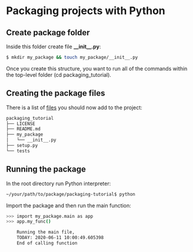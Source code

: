 # Packaging projects with Python
## Create package folder
Inside this folder create file __\_\_init\_\_.py__:
```bash
$ mkdir my_package && touch my_package/__init__.py
```
Once you create this structure, you want to run all of the commands within the top-level folder (cd packaging_tutorial).

## Creating the package files
There is a list of [files](https://packaging.python.org/tutorials/packaging-projects/#creating-the-package-files) you should now add to the project:
```bash
packaging_tutorial
├── LICENSE
├── README.md
├── my_package
│   └── __init__.py
├── setup.py
└── tests
```

## Running the package
In the root directory run Python interpreter:
```bash
~/your/path/to/package/packaging-tutorial$ python
```

Import the package and then run the main function:
```bash
>>> import my_package.main as app
>>> app.my_func()

    Running the main file,
    TODAY: 2020-06-11 10:00:49.605398
    End of calling function
```